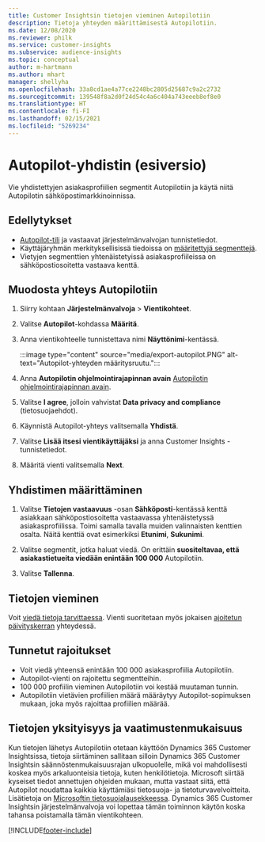 ```yaml
---
title: Customer Insightsin tietojen vieminen Autopilotiin
description: Tietoja yhteyden määrittämisestä Autopilotiin.
ms.date: 12/08/2020
ms.reviewer: philk
ms.service: customer-insights
ms.subservice: audience-insights
ms.topic: conceptual
author: m-hartmann
ms.author: mhart
manager: shellyha
ms.openlocfilehash: 33a8cd1ae4a77ce2248bc2805d25687c9a2c2732
ms.sourcegitcommit: 139548f8a2d0f24d54c4a6c404a743eeeb8ef8e0
ms.translationtype: HT
ms.contentlocale: fi-FI
ms.lasthandoff: 02/15/2021
ms.locfileid: "5269234"
---
```

# <a name="connector-for-autopilot-preview"></a>Autopilot-yhdistin (esiversio)

Vie yhdistettyjen asiakasprofiilien segmentit Autopilotiin ja käytä niitä Autopilotin sähköpostimarkkinoinnissa. 

## <a name="prerequisites"></a>Edellytykset

-   [Autopilot-tili](https://www.autopilothq.com/) ja vastaavat järjestelmänvalvojan tunnistetiedot.
-   Käyttäjäryhmän merkityksellisissä tiedoissa on [määritettyjä segmenttejä](segments.md).
-   Vietyjen segmenttien yhtenäistetyissä asiakasprofiileissa on sähköpostiosoitetta vastaava kenttä.

## <a name="connect-to-autopilot"></a>Muodosta yhteys Autopilotiin

1. Siirry kohtaan **Järjestelmänvalvoja** > **Vientikohteet**.

1. Valitse **Autopilot**-kohdassa **Määritä**.

1. Anna vientikohteelle tunnistettava nimi **Näyttönimi**-kentässä.

   :::image type="content" source="media/export-autopilot.PNG" alt-text="Autopilot-yhteyden määritysruutu.":::

1. Anna **Autopilotin ohjelmointirajapinnan avain** [Autopilotin ohjelmointirajapinnan avain](https://autopilot.docs.apiary.io/#).

1. Valitse **I agree**, jolloin vahvistat **Data privacy and compliance** (tietosuojaehdot).

1. Käynnistä Autopilot-yhteys valitsemalla **Yhdistä**.

1. Valitse **Lisää itsesi vientikäyttäjäksi** ja anna Customer Insights -tunnistetiedot.

1. Määritä vienti valitsemalla **Next**.

## <a name="configure-the-connector"></a>Yhdistimen määrittäminen

1. Valitse **Tietojen vastaavuus** -osan **Sähköposti**-kentässä kenttä asiakkaan sähköpostiosoitetta vastaavassa yhtenäistetyssä asiakasprofiilissa. Toimi samalla tavalla muiden valinnaisten kenttien osalta. Näitä kenttiä ovat esimerkiksi **Etunimi**, **Sukunimi**.

1. Valitse segmentit, jotka haluat viedä. On erittäin **suositeltavaa, että asiakastietueita viedään enintään 100 000** Autopilotiin. 

1. Valitse **Tallenna**.

## <a name="export-the-data"></a>Tietojen vieminen

Voit [viedä tietoja tarvittaessa](export-destinations.md). Vienti suoritetaan myös jokaisen [ajoitetun päivityskerran](system.md#schedule-tab) yhteydessä.

## <a name="known-limitations"></a>Tunnetut rajoitukset

- Voit viedä yhteensä enintään 100 000 asiakasprofiilia Autopilotiin.
- Autopilot-vienti on rajoitettu segmentteihin.
- 100 000 profiilin vieminen Autopilotiin voi kestää muutaman tunnin. 
- Autopilotiin vietävien profiilien määrä määräytyy Autopilot-sopimuksen mukaan, joka myös rajoittaa profiilien määrää.

## <a name="data-privacy-and-compliance"></a>Tietojen yksityisyys ja vaatimustenmukaisuus

Kun tietojen lähetys Autopilotiin otetaan käyttöön Dynamics 365 Customer Insightsissa, tietoja siirtäminen sallitaan silloin Dynamics 365 Customer Insightsin säännöstenmukaisuusrajan ulkopuolelle, mikä voi mahdollisesti koskea myös arkaluonteisia tietoja, kuten henkilötietoja. Microsoft siirtää kyseiset tiedot annettujen ohjeiden mukaan, mutta vastaat siitä, että Autopilot noudattaa kaikkia käyttämiäsi tietosuoja- ja tietoturvavelvoitteita. Lisätietoja on [Microsoftin tietosuojalausekkeessa](https://go.microsoft.com/fwlink/?linkid=396732).
Dynamics 365 Customer Insightsin järjestelmänvalvoja voi lopettaa tämän toiminnon käytön koska tahansa poistamalla tämän vientikohteen.


[!INCLUDE[footer-include](../includes/footer-banner.md)]
